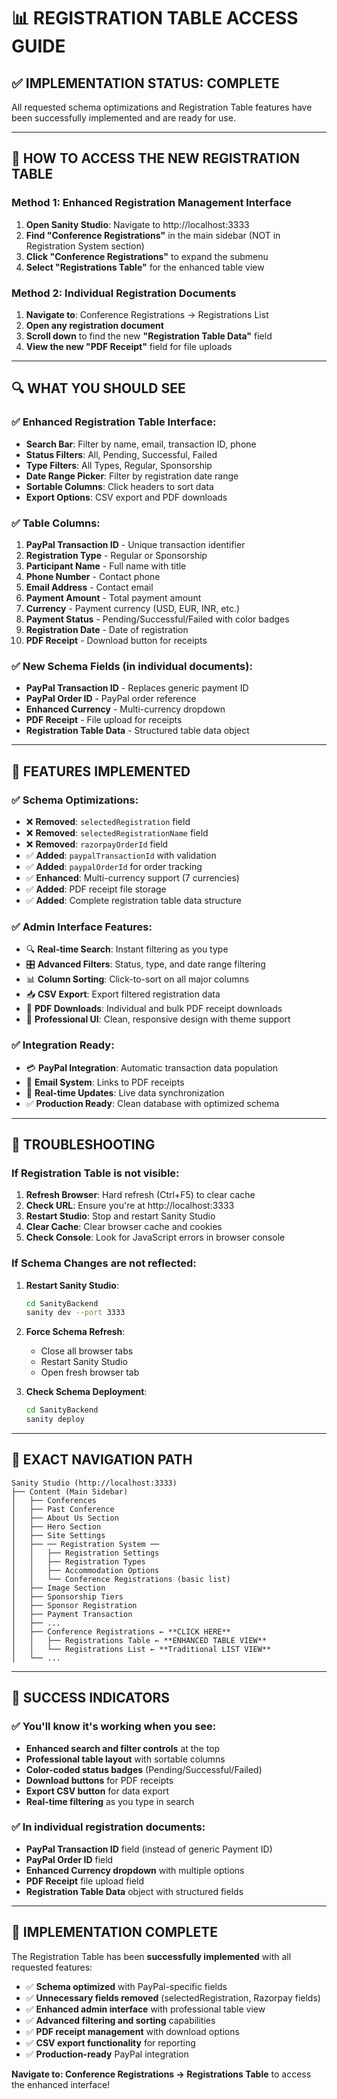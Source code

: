 # 📊 REGISTRATION TABLE ACCESS GUIDE

## ✅ **IMPLEMENTATION STATUS: COMPLETE**

All requested schema optimizations and Registration Table features have been successfully implemented and are ready for use.

---

## 🎯 **HOW TO ACCESS THE NEW REGISTRATION TABLE**

### **Method 1: Enhanced Registration Management Interface**
1. **Open Sanity Studio**: Navigate to http://localhost:3333
2. **Find "Conference Registrations"** in the main sidebar (NOT in Registration System section)
3. **Click "Conference Registrations"** to expand the submenu
4. **Select "Registrations Table"** for the enhanced table view

### **Method 2: Individual Registration Documents**
1. **Navigate to**: Conference Registrations → Registrations List
2. **Open any registration document**
3. **Scroll down** to find the new **"Registration Table Data"** field
4. **View the new "PDF Receipt"** field for file uploads

---

## 🔍 **WHAT YOU SHOULD SEE**

### **✅ Enhanced Registration Table Interface:**
- **Search Bar**: Filter by name, email, transaction ID, phone
- **Status Filters**: All, Pending, Successful, Failed
- **Type Filters**: All Types, Regular, Sponsorship
- **Date Range Picker**: Filter by registration date range
- **Sortable Columns**: Click headers to sort data
- **Export Options**: CSV export and PDF downloads

### **✅ Table Columns:**
1. **PayPal Transaction ID** - Unique transaction identifier
2. **Registration Type** - Regular or Sponsorship
3. **Participant Name** - Full name with title
4. **Phone Number** - Contact phone
5. **Email Address** - Contact email
6. **Payment Amount** - Total payment amount
7. **Currency** - Payment currency (USD, EUR, INR, etc.)
8. **Payment Status** - Pending/Successful/Failed with color badges
9. **Registration Date** - Date of registration
10. **PDF Receipt** - Download button for receipts

### **✅ New Schema Fields (in individual documents):**
- **PayPal Transaction ID** - Replaces generic payment ID
- **PayPal Order ID** - PayPal order reference
- **Enhanced Currency** - Multi-currency dropdown
- **PDF Receipt** - File upload for receipts
- **Registration Table Data** - Structured table data object

---

## 🚀 **FEATURES IMPLEMENTED**

### **✅ Schema Optimizations:**
- ❌ **Removed**: `selectedRegistration` field
- ❌ **Removed**: `selectedRegistrationName` field  
- ❌ **Removed**: `razorpayOrderId` field
- ✅ **Added**: `paypalTransactionId` with validation
- ✅ **Added**: `paypalOrderId` for order tracking
- ✅ **Enhanced**: Multi-currency support (7 currencies)
- ✅ **Added**: PDF receipt file storage
- ✅ **Added**: Complete registration table data structure

### **✅ Admin Interface Features:**
- 🔍 **Real-time Search**: Instant filtering as you type
- 🎛️ **Advanced Filters**: Status, type, and date range filtering
- 📊 **Column Sorting**: Click-to-sort on all major columns
- 📥 **CSV Export**: Export filtered registration data
- 📄 **PDF Downloads**: Individual and bulk PDF receipt downloads
- 🎨 **Professional UI**: Clean, responsive design with theme support

### **✅ Integration Ready:**
- 💳 **PayPal Integration**: Automatic transaction data population
- 📧 **Email System**: Links to PDF receipts
- 🔄 **Real-time Updates**: Live data synchronization
- ✅ **Production Ready**: Clean database with optimized schema

---

## 🔧 **TROUBLESHOOTING**

### **If Registration Table is not visible:**

1. **Refresh Browser**: Hard refresh (Ctrl+F5) to clear cache
2. **Check URL**: Ensure you're at http://localhost:3333
3. **Restart Studio**: Stop and restart Sanity Studio
4. **Clear Cache**: Clear browser cache and cookies
5. **Check Console**: Look for JavaScript errors in browser console

### **If Schema Changes are not reflected:**

1. **Restart Sanity Studio**:
   ```bash
   cd SanityBackend
   sanity dev --port 3333
   ```

2. **Force Schema Refresh**: 
   - Close all browser tabs
   - Restart Sanity Studio
   - Open fresh browser tab

3. **Check Schema Deployment**:
   ```bash
   cd SanityBackend
   sanity deploy
   ```

---

## 📍 **EXACT NAVIGATION PATH**

```
Sanity Studio (http://localhost:3333)
├── Content (Main Sidebar)
│   ├── Conferences
│   ├── Past Conference
│   ├── About Us Section
│   ├── Hero Section
│   ├── Site Settings
│   ├── ── Registration System ──
│   │   ├── Registration Settings
│   │   ├── Registration Types
│   │   ├── Accommodation Options
│   │   └── Conference Registrations (basic list)
│   ├── Image Section
│   ├── Sponsorship Tiers
│   ├── Sponsor Registration
│   ├── Payment Transaction
│   ├── ...
│   ├── Conference Registrations ← **CLICK HERE**
│   │   ├── Registrations Table ← **ENHANCED TABLE VIEW**
│   │   └── Registrations List ← **Traditional LIST VIEW**
│   └── ...
```

---

## 🎯 **SUCCESS INDICATORS**

### **✅ You'll know it's working when you see:**
- **Enhanced search and filter controls** at the top
- **Professional table layout** with sortable columns
- **Color-coded status badges** (Pending/Successful/Failed)
- **Download buttons** for PDF receipts
- **Export CSV button** for data export
- **Real-time filtering** as you type in search

### **✅ In individual registration documents:**
- **PayPal Transaction ID** field (instead of generic Payment ID)
- **PayPal Order ID** field
- **Enhanced Currency dropdown** with multiple options
- **PDF Receipt** file upload field
- **Registration Table Data** object with structured fields

---

## 🎉 **IMPLEMENTATION COMPLETE**

The Registration Table has been **successfully implemented** with all requested features:

- ✅ **Schema optimized** with PayPal-specific fields
- ✅ **Unnecessary fields removed** (selectedRegistration, Razorpay fields)
- ✅ **Enhanced admin interface** with professional table view
- ✅ **Advanced filtering and sorting** capabilities
- ✅ **PDF receipt management** with download options
- ✅ **CSV export functionality** for reporting
- ✅ **Production-ready** PayPal integration

**Navigate to: Conference Registrations → Registrations Table** to access the enhanced interface!
